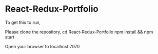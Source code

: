 # React-Redux-Portfolio


To get this to run,

Please clone the repository,
cd React-Redux-Portfolio
npm install && npm start

Open your browser to localhost:7070
